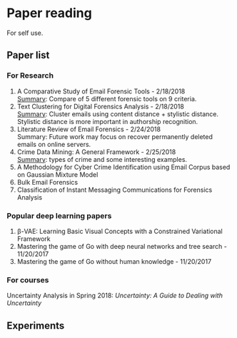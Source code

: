 # Paper reading
For self use.

## Paper list

### For Research
1. A Comparative Study of Email Forensic Tools - 2/18/2018  
[Summary](summaries/A_Comparative_Study_of_Email_Forensic_Tools.md): Compare of 5 different forensic tools on 9 criteria.
2. Text Clustering for Digital Forensics Analysis - 2/18/2018  
[Summary](summaries/Text_Clustering_for_Digital_Forensics_Analysis.md): Cluster emails using content distance + stylistic distance. Stylistic distance is more important in authorship recognition.
3. Literature Review of Email Forensics - 2/24/2018  
Summary: Future work may focus on recover permanently deleted emails on online servers.
4. Crime Data Mining: A General Framework - 2/25/2018  
[Summary](summaries/Crime_Data_Mining_A_General_Framework.md): types of crime and some interesting examples.  
5. A Methodology for Cyber Crime Identification using Email Corpus based on Gaussian Mixture Model
6. Bulk Email Forensics
7. Classification of Instant Messaging Communications for Forensics Analysis

### Popular deep learning papers
1. β-VAE: Learning Basic Visual Concepts with a Constrained Variational Framework
2. Mastering the game of Go with deep neural networks and tree search - 11/20/2017
3. Mastering the game of Go without human knowledge - 11/20/2017


### For courses
Uncertainty Analysis in Spring 2018: *Uncertainty: A Guide to Dealing with Uncertainty*

## Experiments
